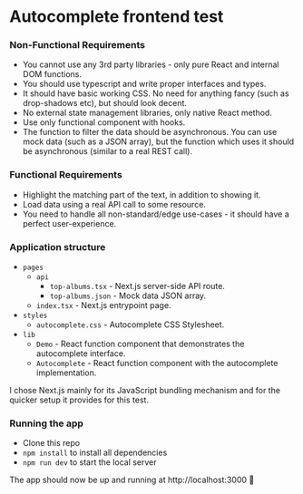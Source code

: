 # Autocomplete frontend test

### Non-Functional Requirements
- You cannot use any 3rd party libraries - only pure React and internal DOM functions.
- You should use typescript and write proper interfaces and types.
- It should have basic working CSS. No need for anything fancy (such as drop-shadows etc), but should look decent.
- No external state management libraries, only native React method.
- Use only functional component with hooks.
- The function to filter the data should be asynchronous. You can use mock data (such as a JSON array), but the function which uses it should be asynchronous (similar to a real REST call).

### Functional Requirements
- Highlight the matching part of the text, in addition to showing it.
- Load data using a real API call to some resource.
- You need to handle all non-standard/edge use-cases - it should have a perfect user-experience.

### Application structure
- `pages` 
  - `api` 
    - `top-albums.tsx` - Next.js server-side API route.
    - `top-albums.json` - Mock data JSON array.
  - `index.tsx` - Next.js entrypoint page.
- `styles`
  - `autocomplete.css` - Autocomplete CSS Stylesheet.
- `lib`
  - `Demo` - React function component that demonstrates the autocomplete interface.
  - `Autocomplete` - React function component with the autocomplete implementation.

I chose Next.js mainly for its JavaScript bundling mechanism and for the quicker setup it provides for this test.

### Running the app
- Clone this repo
- `npm install` to install all dependencies
- `npm run dev` to start the local server

The app should now be up and running at http://localhost:3000 🚀